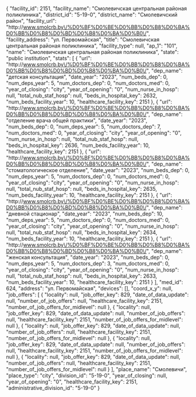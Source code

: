 {
    "facility_id": 2151,
    "facility_name": "Смолевичская центральная районая поликлиника",
    "district_id": "5-19-0",
    "district_name": "Смолевичский район",
    "facility_url": "http:\/\/www.smolcrb.by\/%D0%BF%D0%BE%D0%BB%D0%B8%D0%BA%D0%BB%D0%B8%D0%BD%D0%B8%D0%BA%D0%B0\/",
    "facility_address": "ул. Первомайская",
    "title": "Смолевичская центральная районая поликлиника",
    "facility_type": null,
    "ap_1": "101",
    "name": "Смолевичская центральная районая поликлиника",
    "state": "public institution",
    "stats": [
        {
            "url": "http:\/\/www.smolcrb.by\/%D0%BF%D0%BE%D0%BB%D0%B8%D0%BA%D0%BB%D0%B8%D0%BD%D0%B8%D0%BA%D0%B0\/",
            "dep_name": "детская консультация",
            "date_year": "2023",
            "num_beds_dep": 0,
            "num_deps_year": 5,
            "num_doctors_dep": 0,
            "num_doctors_med": 0,
            "year_of_closing": "city",
            "year_of_opening": "0",
            "num_nurse_in_hosp": null,
            "total_nub_staf_hosp": null,
            "beds_in_hospital_key": 2632,
            "num_beds_facility_year": 10,
            "healthcare_facility_key": 2151
        },
        {
            "url": "http:\/\/www.smolcrb.by\/%D0%BF%D0%BE%D0%BB%D0%B8%D0%BA%D0%BB%D0%B8%D0%BD%D0%B8%D0%BA%D0%B0\/",
            "dep_name": "отделение врача общей практики",
            "date_year": "2023",
            "num_beds_dep": 0,
            "num_deps_year": 5,
            "num_doctors_dep": 7,
            "num_doctors_med": 0,
            "year_of_closing": "city",
            "year_of_opening": "0",
            "num_nurse_in_hosp": null,
            "total_nub_staf_hosp": null,
            "beds_in_hospital_key": 2636,
            "num_beds_facility_year": 10,
            "healthcare_facility_key": 2151
        },
        {
            "url": "http:\/\/www.smolcrb.by\/%D0%BF%D0%BE%D0%BB%D0%B8%D0%BA%D0%BB%D0%B8%D0%BD%D0%B8%D0%BA%D0%B0\/",
            "dep_name": "стоматологическое отделение",
            "date_year": "2023",
            "num_beds_dep": 0,
            "num_deps_year": 5,
            "num_doctors_dep": 0,
            "num_doctors_med": 0,
            "year_of_closing": "city",
            "year_of_opening": "0",
            "num_nurse_in_hosp": null,
            "total_nub_staf_hosp": null,
            "beds_in_hospital_key": 2635,
            "num_beds_facility_year": 10,
            "healthcare_facility_key": 2151
        },
        {
            "url": "http:\/\/www.smolcrb.by\/%D0%BF%D0%BE%D0%BB%D0%B8%D0%BA%D0%BB%D0%B8%D0%BD%D0%B8%D0%BA%D0%B0\/",
            "dep_name": "дневной стационар",
            "date_year": "2023",
            "num_beds_dep": 10,
            "num_deps_year": 5,
            "num_doctors_dep": 0,
            "num_doctors_med": 0,
            "year_of_closing": "city",
            "year_of_opening": "0",
            "num_nurse_in_hosp": null,
            "total_nub_staf_hosp": null,
            "beds_in_hospital_key": 2634,
            "num_beds_facility_year": 10,
            "healthcare_facility_key": 2151
        },
        {
            "url": "http:\/\/www.smolcrb.by\/%D0%BF%D0%BE%D0%BB%D0%B8%D0%BA%D0%BB%D0%B8%D0%BD%D0%B8%D0%BA%D0%B0\/",
            "dep_name": "женская консультация",
            "date_year": "2023",
            "num_beds_dep": 0,
            "num_deps_year": 5,
            "num_doctors_dep": 3,
            "num_doctors_med": 0,
            "year_of_closing": "city",
            "year_of_opening": "0",
            "num_nurse_in_hosp": null,
            "total_nub_staf_hosp": null,
            "beds_in_hospital_key": 2633,
            "num_beds_facility_year": 10,
            "healthcare_facility_key": 2151
        }
    ],
    "med_id": 624,
    "address": "ул. Первомайская",
    "devices": [],
    "coord_x_y": null,
    "job_offers": [
        {
            "locality": null,
            "job_offer_key": 829,
            "date_of_data_update": null,
            "number_of_job_offers": null,
            "healthcare_facility_key": 2151,
            "number_of_job_offers_for_midlevel": null
        },
        {
            "locality": null,
            "job_offer_key": 829,
            "date_of_data_update": null,
            "number_of_job_offers": null,
            "healthcare_facility_key": 2151,
            "number_of_job_offers_for_midlevel": null
        },
        {
            "locality": null,
            "job_offer_key": 829,
            "date_of_data_update": null,
            "number_of_job_offers": null,
            "healthcare_facility_key": 2151,
            "number_of_job_offers_for_midlevel": null
        },
        {
            "locality": null,
            "job_offer_key": 829,
            "date_of_data_update": null,
            "number_of_job_offers": null,
            "healthcare_facility_key": 2151,
            "number_of_job_offers_for_midlevel": null
        },
        {
            "locality": null,
            "job_offer_key": 829,
            "date_of_data_update": null,
            "number_of_job_offers": null,
            "healthcare_facility_key": 2151,
            "number_of_job_offers_for_midlevel": null
        }
    ],
    "place_name": "Смолевичи",
    "place_type": "city",
    "division_id": "5-19-0",
    "year_of_closing": null,
    "year_of_opening": "0",
    "healthcare_facility_key": 2151,
    "administrative_division_id": "5-19-0"
}